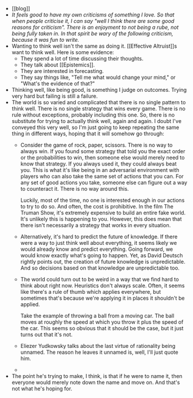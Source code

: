 - [[blog]]
- *It feels good to have my own criticisms of something I love. So that when people criticise it, I can say "well I think there are some good reasons for criticism". There is an enjoyment to not being a rube, not being fully taken in. In that spirit be wary of the following criticism, because it was fun to write.*
- Wanting to think well isn't the same as doing it. [[Effective Altruist]]s want to think well. Here is some evidence:
	- They spend a lot of time discussing their thoughts.
	- They talk about [[Epistemics]].
	- They are interested in forecasting.
	- They say things like, "Tell me what would change your mind," or "What's the evidence of that?"
- Thinking well, like being good, is something I judge on outcomes. Trying very hard but failing is still a failure.
- The world is so varied and complicated that there is no single pattern to think well. There is no single strategy that wins every game. There is no rule without exceptions, probably including this one. So, there is no substitute for trying to actually think well, again and again. I doubt I've conveyed this very well, so I'm just going to keep repeating the same thing in different ways, hoping that it will somehow go through:
	- Consider the game of rock, paper, scissors. There is no way to always win. If you found some strategy that told you the exact order or the probabilities to win, then someone else would merely need to know that strategy. If you always used it, they could always beat you. This is what it's like being in an adversarial environment with players who can also take the same set of actions that you can. For any set of good actions you take, someone else can figure out a way to counteract it. There is no way around this.
	  
	  Luckily, most of the time, no one is interested enough in our actions to try to do so. And often, the cost is prohibitive. In the film The Truman Show, it's extremely expensive to build an entire fake world. It's unlikely this is happening to you. However, this does mean that there isn't necessarily a strategy that works in every situation.
	- Alternatively, it's hard to predict the future of knowledge. If there were a way to just think well about everything, it seems likely we would already know and predict everything. Going forward, we would know exactly what's going to happen. Yet, as David Deutsch rightly points out, the creation of future knowledge is unpredictable. And so decisions based on that knowledge are unpredictable too.
	- The world could turn out to be weird in a way that we find hard to think about right now. Heuristics don't always scale. Often, it seems like there's a rule of thumb which applies everywhere, but sometimes that's because we're applying it in places it shouldn't be applied.
	  
	  Take the example of throwing a ball from a moving car. The ball moves at roughly the speed at which you throw it plus the speed of the car. This seems so obvious that it should be the case, but it just turns out that it's not.
	- Eliezer Yudkowsky talks about the last virtue of rationality being unnamed. The reason he leaves it unnamed is, well, I'll just quote him.
	-
- The point he's trying to make, I think, is that if he were to name it, then everyone would merely note down the name and move on. And that's not what he's hoping for.